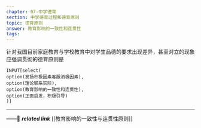 ```yaml
---
chapter: 07-中学德育
section: 中学德育过程和德育原则
topic: 德育原则
answer: 教育影响的一致性和连贯性
tags:
---
```


针对我国目前家庭教育与学校教育中对学生品德的要求出现差异，甚至对立的现象应强调贯彻的德育原则是

```meta-bind
INPUT[select(
option(发扬积极因素客服消极因素),
option(理论联系实际),
option(教育影响的一致性和连贯性),
option(正面启发，积极引导)
)]
```

---
——🔗 ***related link***  [[教育影响的一致性与连贯性原则]]